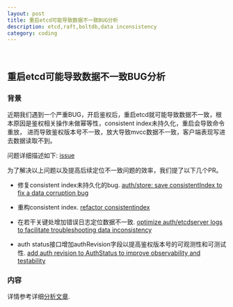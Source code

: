 ```yaml
---
layout: post
title: 重启etcd可能导致数据不一致BUG分析
description: etcd,raft,boltdb,data inconsistency
category: coding
---
```


​

## 重启etcd可能导致数据不一致BUG分析

### 背景

近期我们遇到一个严重BUG，开启鉴权后，重启etcd就可能导致数据不一致，根本原因是鉴权相关操作未做幂等性，consistent index未持久化，重启会导致命令重放，
进而导致鉴权版本号不一致，放大导致mvcc数据不一致，客户端表现写进去数据读取不到。

问题详细描述如下:
[issue](https://github.com/etcd-io/etcd/issues/11651)

为了解决以上问题以及提高后续定位不一致问题的效率，我们提了以下几个PR。

* 修复consistent index未持久化的bug.
[auth/store: save consistentIndex to fix a data corruption bug](https://github.com/etcd-io/etcd/pull/11652)

* 重构consistent index.
[refactor consistentindex](https://github.com/etcd-io/etcd/pull/11699)

* 在若干关键处增加错误日志定位数据不一致.
[optimize auth/etcdserver logs to facilitate troubleshooting data inconsistency](https://github.com/etcd-io/etcd/pull/11670)

* auth status接口增加authRevision字段以提高鉴权版本号的可观测性和可测试性.
[add auth revision to AuthStatus to improve observability and testability](https://github.com/etcd-io/etcd/pull/11659)

### 内容

详情参考详细[分析文章](https://mp.weixin.qq.com/s/VJi1jzTK2G7bH1pi4ND7Yw).
